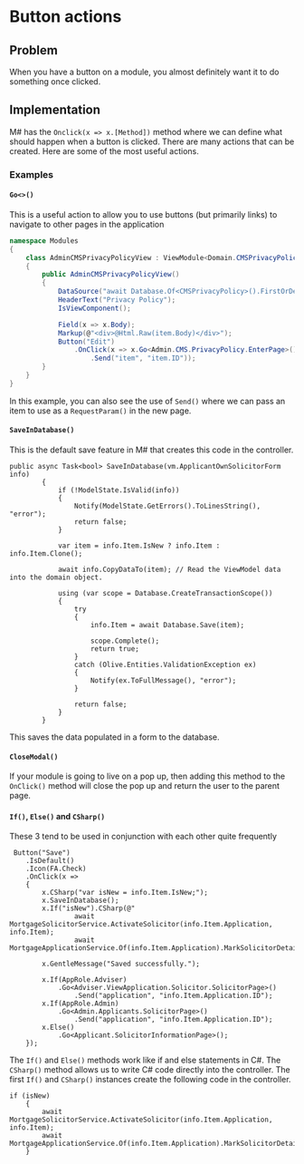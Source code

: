 # Button actions

## Problem

When you have a button on a module, you almost definitely want it to do something once clicked.

## Implementation

M# has the `Onclick(x => x.[Method])` method where we can define what should happen when a button is clicked.  There are many actions that can be created.  Here are some of the most useful actions.

### Examples

#### `Go<>()`

This is a useful action to allow you to use buttons (but primarily links) to navigate to other pages in the application

```csharp
namespace Modules
{
    class AdminCMSPrivacyPolicyView : ViewModule<Domain.CMSPrivacyPolicy>
    {
        public AdminCMSPrivacyPolicyView()
        {
            DataSource("await Database.Of<CMSPrivacyPolicy>().FirstOrDefault()");
            HeaderText("Privacy Policy");
            IsViewComponent();

            Field(x => x.Body);
            Markup(@"<div>@Html.Raw(item.Body)</div>");
            Button("Edit")
                .OnClick(x => x.Go<Admin.CMS.PrivacyPolicy.EnterPage>()
                    .Send("item", "item.ID"));
        }
    }
}
```

In this example, you can also see the use of `Send()` where we can pass an item to use as a `RequestParam()` in the new page.

#### `SaveInDatabase()`

This is the default save feature in M# that creates this code in the controller. 

```CSharp
public async Task<bool> SaveInDatabase(vm.ApplicantOwnSolicitorForm info)
        {
            if (!ModelState.IsValid(info))
            {
                Notify(ModelState.GetErrors().ToLinesString(), "error");
                return false;
            }

            var item = info.Item.IsNew ? info.Item : info.Item.Clone();

            await info.CopyDataTo(item); // Read the ViewModel data into the domain object.

            using (var scope = Database.CreateTransactionScope())
            {
                try
                {
                    info.Item = await Database.Save(item);

                    scope.Complete();
                    return true;
                }
                catch (Olive.Entities.ValidationException ex)
                {
                    Notify(ex.ToFullMessage(), "error");
                }

                return false;
            }
        }
```

This saves the data populated in a form to the database.

#### `CloseModal()`

If your module is going to live on a pop up, then adding this method to the `OnClick()` method will close the pop up and return the user to the parent page.

#### `If()`, `Else()` and `CSharp()`

These 3 tend to be used in conjunction with each other quite frequently

```CSharp
 Button("Save")
    .IsDefault()
    .Icon(FA.Check)
    .OnClick(x =>
    {
        x.CSharp("var isNew = info.Item.IsNew;");
        x.SaveInDatabase();
        x.If("isNew").CSharp(@"
                await MortgageSolicitorService.ActivateSolicitor(info.Item.Application, info.Item);
                await MortgageApplicationService.Of(info.Item.Application).MarkSolicitorDetailsAsComplete();");

        x.GentleMessage("Saved successfully.");

        x.If(AppRole.Adviser)
            .Go<Adviser.ViewApplication.Solicitor.SolicitorPage>()
                .Send("application", "info.Item.Application.ID");
        x.If(AppRole.Admin)
            .Go<Admin.Applicants.SolicitorPage>()
                .Send("application", "info.Item.Application.ID");
        x.Else()
            .Go<Applicant.SolicitorInformationPage>();
    });
```

The `If()` and `Else()` methods work like if and else statements in C#. The `CSharp()` method allows us to write C# code directly into the controller.  The first `If()` and `CSharp()` instances create the following code in the controller.

```CSharp
if (isNew)
    {
        await MortgageSolicitorService.ActivateSolicitor(info.Item.Application, info.Item);
        await MortgageApplicationService.Of(info.Item.Application).MarkSolicitorDetailsAsComplete();
    }
```